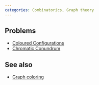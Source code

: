 ```yaml
---
categories: Combinatorics, Graph theory
---
```


## Problems
- [Coloured Configurations](https://projecteuler.net/problem=194)
- [Chromatic Conundrum](https://projecteuler.net/problem=544)

## See also
- [Graph coloring]()

